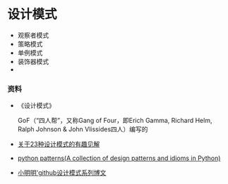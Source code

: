 # 设计模式



- 观察者模式
- 策略模式
- 单例模式
- 装饰器模式
- 

### 资料
- 《设计模式》

    GoF（“四人帮”，又称Gang of Four，即Erich Gamma, Richard Helm, Ralph Johnson & John Vlissides四人）编写的


- [关于23种设计模式的有趣见解](http://www.kuqin.com/shuoit/20150420/345785.html)

- [python patterns(A collection of design patterns and idioms in Python) ](https://github.com/faif/python-patterns)
- [小明明'github设计模式系列博文](http://dongweiming.github.io/category/she-ji-mo-shi.html)
